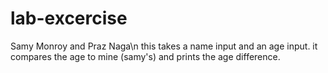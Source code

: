 # lab-excercise
Samy Monroy and Praz Naga\n
this takes a name input and an age input. 
it compares the age to mine (samy's) and prints the age difference. 

